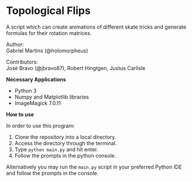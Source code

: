 # Topological Flips  

A script which can create animations of different skate tricks and generate formulas for their rotation matrices.

Author:  
Gabriel Martins (@holomorpheus)  

Contributors:  
José Bravo (@jbravo87), Robert Hingtgen, Justus Carlisle

__Necessary Applications__

- Python 3  
- Numpy and Matplotlib libraries  
- ImageMagick 7.0.11

__How to use__

In order to use this program:  

1) Clone the repository into a local directory.
2) Access the directory through the terminal.
3) Type `python main.py` and hit enter.
4) Follow the prompts in the python console.

Alternatively you may run the `main.py` script in your preferred Python IDE and follow the prompts in the console.  
